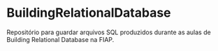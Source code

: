 # BuildingRelationalDatabase
Repositório para guardar arquivos SQL produzidos durante as aulas de Building Relational Database na FIAP.
